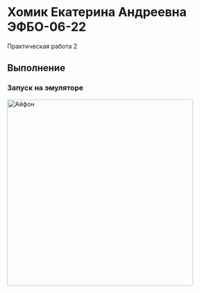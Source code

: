 # Хомик Екатерина Андреевна ЭФБО-06-22

Практическая работа 2

## Выполнение

### Запуск на эмуляторе

<img width="428" alt="Айфон" src="https://github.com/user-attachments/assets/beff84f2-34c0-4137-b699-a3fee1213a22">

